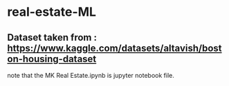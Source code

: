 # real-estate-ML
## Dataset taken from : https://www.kaggle.com/datasets/altavish/boston-housing-dataset
note that the MK Real Estate.ipynb is jupyter notebook file.
